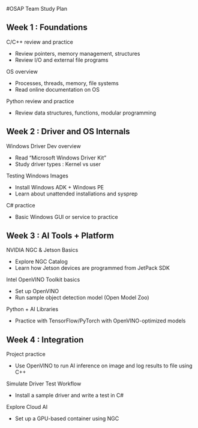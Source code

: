 #OSAP Team Study Plan

## Week 1 : Foundations
C/C++ review and practice
- Review pointers, memory management, structures
- Review I/O and external file programs
  
OS overview
- Processes, threads, memory, file systems
- Read online documentation on OS
  
Python review and practice
- Review data structures, functions, modular programming

## Week 2 : Driver and OS Internals
Windows Driver Dev overview
- Read “Microsoft Windows Driver Kit” 
- Study driver types : Kernel vs user
  
Testing Windows Images
- Install Windows ADK + Windows PE
- Learn about unattended installations and sysprep
  
C# practice 
- Basic Windows GUI or service to practice

## Week 3 : AI Tools + Platform
NVIDIA NGC & Jetson Basics
- Explore NGC Catalog
- Learn how Jetson devices are programmed from JetPack SDK

Intel OpenVINO Toolkit basics
- Set up OpenVINO
- Run sample object detection model (Open Model Zoo)

Python + AI Libraries
- Practice with TensorFlow/PyTorch with OpenVINO-optimized models

## Week 4 : Integration
Project practice
- Use OpenVINO to run AI inference on image and log results to file using C++

Simulate Driver Test Workflow
- Install a sample driver and write a test in C#

Explore Cloud AI
- Set up a GPU-based container using NGC
